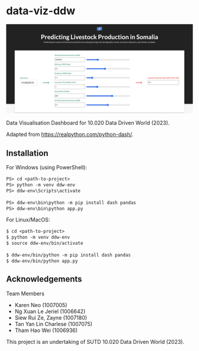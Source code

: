 # data-viz-ddw

![App Preview](assets/sample.png 'App Preview')

Data Visualisation Dashboard for 10.020 Data Driven World (2023).

Adapted from https://realpython.com/python-dash/.

## Installation

For Windows (using PowerShell):

```
PS> cd <path-to-project>
PS> python -m venv ddw-env
PS> ddw-env\Scripts\activate

PS> ddw-env\bin\python -m pip install dash pandas
PS> ddw-env\bin\python app.py
```

For Linux/MacOS:

```
$ cd <path-to-project>
$ python -m venv ddw-env
$ source ddw-env/bin/activate

$ ddw-env/bin/python -m pip install dash pandas
$ ddw-env/bin/python app.py
```

## Acknowledgements

Team Members

- Karen Neo (1007005)
- Ng Xuan Le Jeriel (1006642)
- Siew Rui Ze, Zayne (1007180)
- Tan Yan Lin Charlese (1007075)
- Tham Hao Wei (1006936)

This project is an undertaking of SUTD 10.020 Data Driven World (2023).